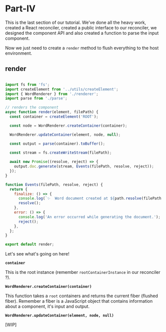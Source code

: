 # Part-IV

This is the last section of our tutorial. We've done all the heavy work, created a React reconciler, created a public interface to
our reconciler, we designed the component API and also created a function to parse the input component.

Now we just need to create a `render` method to flush everything to the host environment.

## render

```js

import fs from 'fs';
import createElement from '../utils/createElement';
import { WordRenderer } from './renderer';
import parse from './parse';

// renders the component
async function render(element, filePath) {
  const container = createElement('ROOT');

  const node = WordRenderer.createContainer(container);

  WordRenderer.updateContainer(element, node, null);

  const output = parse(container).toBuffer();
  
  const stream = fs.createWriteStream(filePath);

  await new Promise((resolve, reject) => {
    output.doc.generate(stream, Events(filePath, resolve, reject));
  });
}

function Events(filePath, resolve, reject) {
  return {
    finalize: () => {
      console.log(`✨  Word document created at ${path.resolve(filePath)}.`);
      resolve();
    },
    error: () => {
      console.log('An error occurred while generating the document.');
      reject();
    },
  };
}

export default render;

```

Let's see what's going on here!

**`container`**

This is the root instance (remember `rootContainerInstance` in our reconciler ?).

**`WordRenderer.createContainer(container)`**

This function takes a `root` containers and returns the current fiber (flushed fiber). Remember a fiber is a JavaScript object
that contains information about a component, it's input and output.

**`WordRenderer.updateContainer(element, node, null)`**

[WIP]
